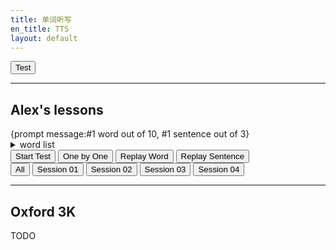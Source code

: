 ```yaml
---
title: 单词听写
en_title: TTS
layout: default
---
```

<script src="//code.responsivevoice.org/responsivevoice.js?key=y9mpza5r"></script>
<script src="/assets/js/oald7-words.js"></script>
<script>
  /*
  const UKF = "UK English Female";
  const UKM = "UK English Male";
  
  const sleep = (ms) => {
    return new Promise(resolve => setTimeout(resolve, ms));
  }
  
  let voice = UKF;
  const play = async (text, ms) => {
    await sleep(millisec === undefined ? 0 : millisec);
    voice = (voice === UKM ? UKF : UKM);
    // responsiveVoice.setDefaultVoice(voice)
    // responsiveVoice.speak(text);
    console.log(voice);
  }

  async function testTTS(){
    let word = 'ambitious';
    play(word);
    if(words[word]){
      for(let sentence of words[word]){
        await sleep(5000);
        // play(sentence, 5000);
        console.log(sentence);
      }
    }
    // responsiveVoice.speak(word);
    // responsiveVoice.setDefaultVoice("UK English Male");
    // responsiveVoice.speak(words[word][0]);
  }
  */
  
  function sleep(ms) {
   return new Promise(res => setTimeout(res, ms));
  }
  
  const UKF = "UK English Female";
  const UKM = "UK English Male";
  let voice = UKF;
  function speak(text){
    responsiveVoice.setDefaultVoice(voice);
    responsiveVoice.speak(text);
    voice = voice === UKM ? UKF : UKM;
  }

  async function play(word) {
    speak(word);
    if(oald7[word]){
      for (let sentence of oald7[word]) {
        await sleep(6000);
        speak(sentence);
      }
    }
  }
  
  function testTTS(){
    play('ambitious');
  }
</script>

<div class="tts-wrapper">
  <input type="button" value="Test" onclick="javascript:testTTS()"></input>
</div>

---
## Alex's lessons
<div class="tts-wrapper">
  <span>
    {prompt message:#1 word out of 10, #1 sentence out of 3}
  </span>
</div>
<details class="tts-wrapper">
  <summary>word list</summary>
</details>
<div class="tts-wrapper">  
  <input type="button" value="Start Test"></input>
  <input type="button" value="One by One"></input>
  <input type="button" value="Replay Word"></input>
  <input type="button" value="Replay Sentence"></input>
</div>
<div class="tts-wrapper">
  <input type="button" value="All"></input>
  <input type="button" value="Session 01"></input>
  <input type="button" value="Session 02"></input>
  <input type="button" value="Session 03"></input>
  <input type="button" value="Session 04"></input>
</div>

---
## Oxford 3K

TODO
